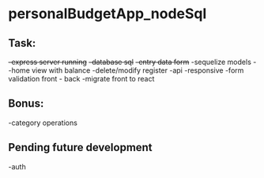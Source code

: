 # personalBudgetApp_nodeSql

## Task:
~~-express server running~~
~~-database sql~~
~~-entry data form~~
-sequelize models - 
-home view with balance
-delete/modify register
-api
-responsive
-form validation front - back
-migrate front to react

## Bonus:
-category operations

## Pending future development
-auth

